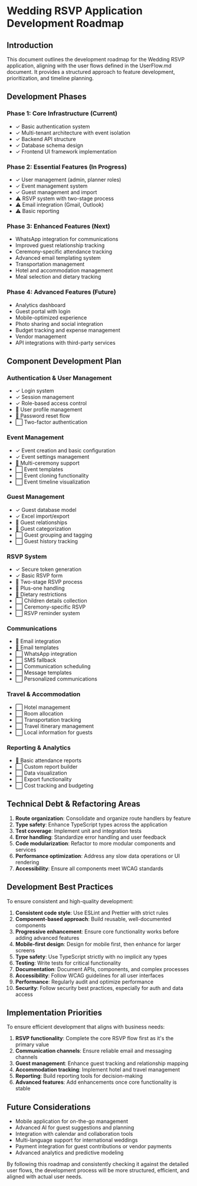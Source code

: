 # Wedding RSVP Application Development Roadmap

## Introduction
This document outlines the development roadmap for the Wedding RSVP application, aligning with the user flows defined in the UserFlow.md document. It provides a structured approach to feature development, prioritization, and timeline planning.

## Development Phases

### Phase 1: Core Infrastructure (Current)
- ✓ Basic authentication system
- ✓ Multi-tenant architecture with event isolation
- ✓ Backend API structure
- ✓ Database schema design
- ✓ Frontend UI framework implementation

### Phase 2: Essential Features (In Progress)
- ✓ User management (admin, planner roles)
- ✓ Event management system
- ✓ Guest management and import
- ⚠️ RSVP system with two-stage process
- ⚠️ Email integration (Gmail, Outlook)
- ⚠️ Basic reporting

### Phase 3: Enhanced Features (Next)
- WhatsApp integration for communications
- Improved guest relationship tracking
- Ceremony-specific attendance tracking
- Advanced email templating system
- Transportation management
- Hotel and accommodation management
- Meal selection and dietary tracking

### Phase 4: Advanced Features (Future)
- Analytics dashboard
- Guest portal with login
- Mobile-optimized experience
- Photo sharing and social integration
- Budget tracking and expense management
- Vendor management
- API integrations with third-party services

## Component Development Plan

### Authentication & User Management
- ✓ Login system
- ✓ Session management
- ✓ Role-based access control
- 🔄 User profile management
- 🔄 Password reset flow
- ⬜ Two-factor authentication

### Event Management
- ✓ Event creation and basic configuration
- ✓ Event settings management
- 🔄 Multi-ceremony support
- ⬜ Event templates
- ⬜ Event cloning functionality
- ⬜ Event timeline visualization

### Guest Management
- ✓ Guest database model
- ✓ Excel import/export
- 🔄 Guest relationships
- 🔄 Guest categorization
- ⬜ Guest grouping and tagging
- ⬜ Guest history tracking

### RSVP System
- ✓ Secure token generation
- ✓ Basic RSVP form
- 🔄 Two-stage RSVP process
- 🔄 Plus-one handling
- 🔄 Dietary restrictions
- ⬜ Children details collection
- ⬜ Ceremony-specific RSVP
- ⬜ RSVP reminder system

### Communications
- 🔄 Email integration
- 🔄 Email templates
- ⬜ WhatsApp integration
- ⬜ SMS fallback
- ⬜ Communication scheduling
- ⬜ Message templates
- ⬜ Personalized communications

### Travel & Accommodation
- ⬜ Hotel management
- ⬜ Room allocation
- ⬜ Transportation tracking
- ⬜ Travel itinerary management
- ⬜ Local information for guests

### Reporting & Analytics
- 🔄 Basic attendance reports
- ⬜ Custom report builder
- ⬜ Data visualization
- ⬜ Export functionality
- ⬜ Cost tracking and budgeting

## Technical Debt & Refactoring Areas
1. **Route organization**: Consolidate and organize route handlers by feature
2. **Type safety**: Enhance TypeScript types across the application
3. **Test coverage**: Implement unit and integration tests
4. **Error handling**: Standardize error handling and user feedback
5. **Code modularization**: Refactor to more modular components and services
6. **Performance optimization**: Address any slow data operations or UI rendering
7. **Accessibility**: Ensure all components meet WCAG standards

## Development Best Practices
To ensure consistent and high-quality development:

1. **Consistent code style**: Use ESLint and Prettier with strict rules
2. **Component-based approach**: Build reusable, well-documented components
3. **Progressive enhancement**: Ensure core functionality works before adding advanced features
4. **Mobile-first design**: Design for mobile first, then enhance for larger screens
5. **Type safety**: Use TypeScript strictly with no implicit any types
6. **Testing**: Write tests for critical functionality
7. **Documentation**: Document APIs, components, and complex processes
8. **Accessibility**: Follow WCAG guidelines for all user interfaces
9. **Performance**: Regularly audit and optimize performance
10. **Security**: Follow security best practices, especially for auth and data access

## Implementation Priorities
To ensure efficient development that aligns with business needs:

1. **RSVP functionality**: Complete the core RSVP flow first as it's the primary value
2. **Communication channels**: Ensure reliable email and messaging channels
3. **Guest management**: Enhance guest tracking and relationship mapping
4. **Accommodation tracking**: Implement hotel and travel management
5. **Reporting**: Build reporting tools for decision-making
6. **Advanced features**: Add enhancements once core functionality is stable

## Future Considerations
- Mobile application for on-the-go management
- Advanced AI for guest suggestions and planning
- Integration with calendar and collaboration tools
- Multi-language support for international weddings
- Payment integration for guest contributions or vendor payments
- Advanced analytics and predictive modeling

By following this roadmap and consistently checking it against the detailed user flows, the development process will be more structured, efficient, and aligned with actual user needs.